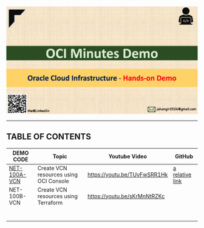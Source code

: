# 

<img src="img/home.png" alt="home" style="zoom:50%;" />

------



## TABLE OF CONTENTS

| DEMO CODE                    | Topic                                  | Youtube Video                | GitHub                          |
| ---------------------------- | -------------------------------------- | ---------------------------- | ------------------------------- |
| [NET-100A-VCN](NET-100A-VCN) | Create VCN resources using OCI Console | https://youtu.be/TUvFwSRR1Hk | [a relative link](NET-100A-VCN) |
| NET-100B-VCN                 | Create VCN resources using Terraform   | https://youtu.be/sKrMnNtRZKc |                                 |
|                              |                                        |                              |                                 |
|                              |                                        |                              |                                 |
|                              |                                        |                              |                                 |
|                              |                                        |                              |                                 |
|                              |                                        |                              |                                 |
|                              |                                        |                              |                                 |
|                              |                                        |                              |                                 |



